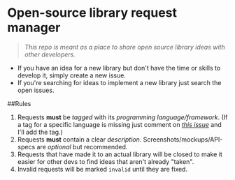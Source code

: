 # Open-source library request manager
> *This repo is meant as a place to share open source library ideas with other developers.*

* If you have an idea for a new library but don't have the time or skills to develop it, simply create a new issue.
* If you're searching for ideas to implement a new library just search the open issues.

##Rules
1. Requests **must** be *tagged* with its *programming language/framework*. (If a tag for a specific language is missing just comment on [*this issue*][1] and I'll add the tag.)
2. Requests **must** contain a clear *description*. Screenshots/mockups/API-specs are *optional* but recommended.
3. Requests that have made it to an actual library will be closed to make it easier for other devs to find ideas that aren't already "taken".
4. Invalid requests will be marked `invalid` until they are fixed.

[1]: https://github.com/HeinrichReimer/open-source-library-request-manager/issues/1
